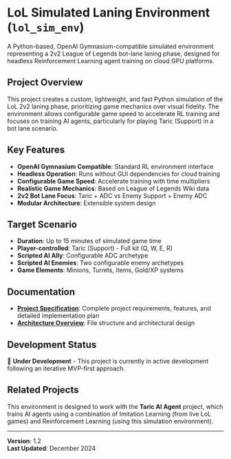 # LoL Simulated Laning Environment (`lol_sim_env`)

A Python-based, OpenAI Gymnasium-compatible simulated environment representing a 2v2 League of Legends bot-lane laning phase, designed for headless Reinforcement Learning agent training on cloud GPU platforms.

## Project Overview

This project creates a custom, lightweight, and fast Python simulation of the LoL 2v2 laning phase, prioritizing game mechanics over visual fidelity. The environment allows configurable game speed to accelerate RL training and focuses on training AI agents, particularly for playing Taric (Support) in a bot lane scenario.

## Key Features

- **OpenAI Gymnasium Compatible**: Standard RL environment interface
- **Headless Operation**: Runs without GUI dependencies for cloud training
- **Configurable Game Speed**: Accelerate training with time multipliers
- **Realistic Game Mechanics**: Based on League of Legends Wiki data
- **2v2 Bot Lane Focus**: Taric + ADC vs Enemy Support + Enemy ADC
- **Modular Architecture**: Extensible system design

## Target Scenario

- **Duration**: Up to 15 minutes of simulated game time
- **Player-controlled**: Taric (Support) - Full kit (Q, W, E, R)
- **Scripted AI Ally**: Configurable ADC archetype
- **Scripted AI Enemies**: Two configurable enemy archetypes
- **Game Elements**: Minions, Turrets, Items, Gold/XP systems

## Documentation

- **[Project Specification](docs/lol_sim_env.md)**: Complete project requirements, features, and detailed implementation plan
- **[Architecture Overview](docs/Architecture_env.md)**: File structure and architectural design

## Development Status

🚧 **Under Development** - This project is currently in active development following an iterative MVP-first approach.

## Related Projects

This environment is designed to work with the **Taric AI Agent** project, which trains AI agents using a combination of Imitation Learning (from live LoL games) and Reinforcement Learning (using this simulation environment).

---

**Version**: 1.2  
**Last Updated**: December 2024
